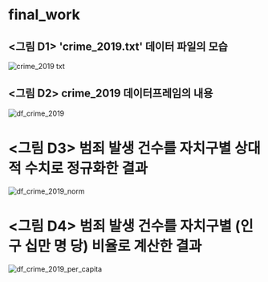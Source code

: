 # final_work

## <그림 D1> 'crime_2019.txt' 데이터 파일의 모습
![crime_2019 txt](https://user-images.githubusercontent.com/75533456/101259270-3aa74080-376b-11eb-8410-537e3e03d923.PNG)

## <그림 D2> crime_2019 데이터프레임의 내용
![df_crime_2019](https://user-images.githubusercontent.com/75533456/101262650-9d0c3b00-3783-11eb-9de0-a3df4ff33fe1.PNG)

# <그림 D3> 범죄 발생 건수를 자치구별 상대적 수치로 정규화한 결과
![df_crime_2019_norm](https://user-images.githubusercontent.com/75533456/101265546-bc5a9680-378a-11eb-8405-6f60c97f3f12.PNG)

# <그림 D4> 범죄 발생 건수를 자치구별 (인구 십만 명 당) 비율로 계산한 결과
![df_crime_2019_per_capita](https://user-images.githubusercontent.com/75533456/101273372-0ddd4280-37d8-11eb-9405-4628dd0a2d2c.PNG)

